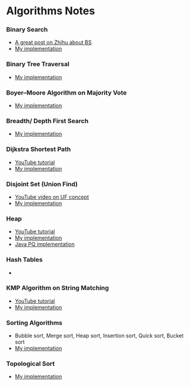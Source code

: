 # Algorithms Notes

### Binary Search

- [A great post on Zhihu about BS](https://zhuanlan.zhihu.com/p/79553968)
- [My implementation](https://github.com/RickyWang1020/CSDSNotes/tree/master/Java/Algorithms/binary_search)

### Binary Tree Traversal

- [My implementation](https://github.com/RickyWang1020/CSDSNotes/tree/master/Java/Algorithms/binary_tree)

### Boyer–Moore Algorithm on Majority Vote

- [My implementation](https://github.com/RickyWang1020/CSDSNotes/tree/master/Java/Algorithms/majority_vote)

### Breadth/ Depth First Search

- [My implementation](https://github.com/RickyWang1020/CSDSNotes/tree/master/Java/Algorithms/bfs_dfs)

### Dijkstra Shortest Path

- [YouTube tutorial](https://www.youtube.com/watch?v=XB4MIexjvY0)
- [My implementation](https://github.com/RickyWang1020/CSDSNotes/tree/master/Java/Algorithms/dijkstra)

### Disjoint Set (Union Find)

- [YouTube video on UF concept](https://www.youtube.com/watch?v=wU6udHRIkcc&list=LL&index=1)
- [My implementation](https://github.com/RickyWang1020/CSDSNotes/tree/master/Java/Algorithms/disjoint_set)

### Heap

- [YouTube tutorial](https://www.youtube.com/watch?v=HqPJF2L5h9U)
- [My implementation](https://github.com/RickyWang1020/CSDSNotes/tree/master/Java/Algorithms/heap)
- [Java PQ implementation](https://github.com/RickyWang1020/CSDSNotes/blob/master/Java/Algorithms/heap/priority_queue.java)

### Hash Tables

- 

### KMP Algorithm on String Matching

- [YouTube tutorial](https://www.youtube.com/watch?v=V5-7GzOfADQ)
- [My implementation](https://github.com/RickyWang1020/CSDSNotes/tree/master/Java/Algorithms/kmp)

### Sorting Algorithms

- Bubble sort, Merge sort, Heap sort, Insertion sort, Quick sort, Bucket sort
- [My implementation](https://github.com/RickyWang1020/CSDSNotes/tree/master/Java/Algorithms/sort)

### Topological Sort

- [My implementation](https://github.com/RickyWang1020/CSDSNotes/tree/master/Java/Algorithms/topological_sort)
